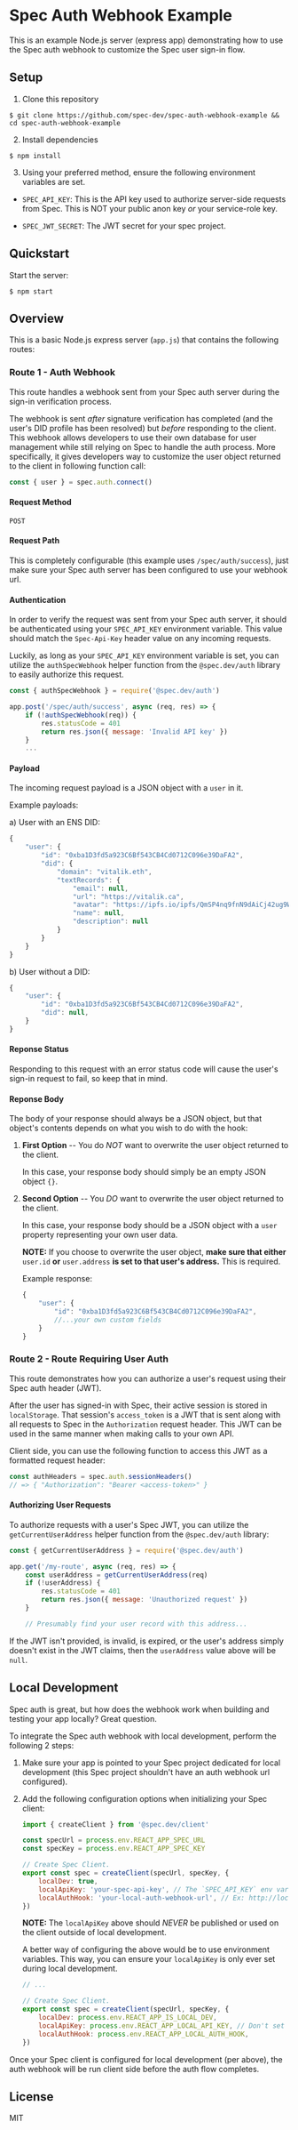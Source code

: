 # Spec Auth Webhook Example

This is an example Node.js server (express app) demonstrating how to use the Spec auth webhook to customize the Spec user sign-in flow.

## Setup

1) Clone this repository

```
$ git clone https://github.com/spec-dev/spec-auth-webhook-example && cd spec-auth-webhook-example
```

2) Install dependencies

```
$ npm install
```

3) Using your preferred method, ensure the following environment variables are set.

- `SPEC_API_KEY`: This is the API key used to authorize server-side requests from Spec. This is NOT your public anon key *or* your service-role key.

- `SPEC_JWT_SECRET`: The JWT secret for your spec project.

## Quickstart

Start the server:

```
$ npm start
```

## Overview

This is a basic Node.js express server (`app.js`) that contains the following routes:

### Route 1 - Auth Webhook

This route handles a webhook sent from your Spec auth server during the sign-in verification process.

The webhook is sent *after* signature verification has completed (and the user's DID profile has been resolved) but *before* responding to the client. This webhook allows developers to use their own database for user management while still relying on Spec to handle the auth process. More specifically, it gives developers way to customize the user
object returned to the client in  following function call:

```javascript
const { user } = spec.auth.connect()
```

#### Request Method

`POST`

#### Request Path

This is completely configurable (this example uses `/spec/auth/success`), just make sure your Spec auth server has been configured to use your webhook url.

#### Authentication

In order to verify the request was sent from your Spec auth server, it should be authenticated using your `SPEC_API_KEY` environment variable. This value should match the `Spec-Api-Key` header value on any incoming requests.

Luckily, as long as your `SPEC_API_KEY` environment variable is set, you can utilize the `authSpecWebhook` helper
function from the `@spec.dev/auth` library to easily authorize this request.

```javascript
const { authSpecWebhook } = require('@spec.dev/auth')

app.post('/spec/auth/success', async (req, res) => {
    if (!authSpecWebhook(req)) {
        res.statusCode = 401
        return res.json({ message: 'Invalid API key' })
    }
    ...
```

#### Payload

The incoming request payload is a JSON object with a `user` in it.

Example payloads:

a) User with an ENS DID:
```javascript
{
    "user": {
        "id": "0xba1D3fd5a923C6Bf543CB4Cd0712C096e39DaFA2",
        "did": {
            "domain": "vitalik.eth",
            "textRecords": {
                "email": null,
                "url": "https://vitalik.ca",
                "avatar": "https://ipfs.io/ipfs/QmSP4nq9fnN9dAiCj42ug9Wa79rqmQerZXZch82VqpiH7U/image.gif",
                "name": null,
                "description": null
            }
        }
    }
}
```

b) User without a DID:
```javascript
{
    "user": {
        "id": "0xba1D3fd5a923C6Bf543CB4Cd0712C096e39DaFA2",
        "did": null,
    }
}
```

#### Reponse Status

Responding to this request with an error status code will cause the user's sign-in request to fail, so keep that in mind.

#### Reponse Body

The body of your response should always be a JSON object, but that object's contents depends on what you wish to do with the hook:

1) **First Option** -- You do *NOT* want to overwrite the user object returned to the client.

    In this case, your response body should simply be an empty JSON object `{}`.

2) **Second Option** -- You *DO* want to overwrite the user object returned to the client.

    In this case, your response body should be a JSON object with a `user` property representing your own user data.

    **NOTE:** If you choose to overwrite the user object, **make sure that either** `user.id` **or** `user.address` **is set to that user's address.** This is required.

    Example response:
    ```javascript
    {
        "user": {
            "id": "0xba1D3fd5a923C6Bf543CB4Cd0712C096e39DaFA2",
            //...your own custom fields
        }
    }
    ```

### Route 2 - Route Requiring User Auth

This route demonstrates how you can authorize a user's request using their Spec auth header (JWT).

After the user has signed-in with Spec, their active session is stored in `localStorage`. That session's `access_token` is a JWT that is sent along with all requests to Spec in the `Authorization` request header. This JWT
can be used in the same manner when making calls to your own API.

Client side, you can use the following function to access this JWT as a formatted request header:
```javascript
const authHeaders = spec.auth.sessionHeaders()
// => { "Authorization": "Bearer <access-token>" }
```

#### Authorizing User Requests

To authorize requests with a user's Spec JWT, you can utilize the `getCurrentUserAddress` helper function from
the `@spec.dev/auth` library:
```javascript
const { getCurrentUserAddress } = require('@spec.dev/auth')

app.get('/my-route', async (req, res) => {
    const userAddress = getCurrentUserAddress(req)
    if (!userAddress) {
        res.statusCode = 401
        return res.json({ message: 'Unauthorized request' })
    }

    // Presumably find your user record with this address...
```

If the JWT isn't provided, is invalid, is expired, or the user's address simply doesn't exist in the JWT claims, then
the `userAddress` value above will be `null`.

## Local Development

Spec auth is great, but how does the webhook work when building and testing your app locally? Great question.

To integrate the Spec auth webhook with local development, perform the following 2 steps:

1) Make sure your app is pointed to your Spec project dedicated for local development (this Spec project shouldn't have an auth webhook url configured).

2) Add the following configuration options when initializing your Spec client:
    ```javascript
    import { createClient } from '@spec.dev/client'

    const specUrl = process.env.REACT_APP_SPEC_URL
    const specKey = process.env.REACT_APP_SPEC_KEY

    // Create Spec Client.
    export const spec = createClient(specUrl, specKey, {
        localDev: true,
        localApiKey: 'your-spec-api-key', // The `SPEC_API_KEY` env var you configured earlier
        localAuthHook: 'your-local-auth-webhook-url', // Ex: http://localhost:3000/spec/auth/success
    })
    ```

    **NOTE:** The `localApiKey` above should *NEVER* be published or used on the client outside of local development.

    A better way of configuring the above would be to use environment variables. This way, you can ensure your `localApiKey` is only ever set during local development.

    ```javascript
    // ...

    // Create Spec Client.
    export const spec = createClient(specUrl, specKey, {
        localDev: process.env.REACT_APP_IS_LOCAL_DEV,
        localApiKey: process.env.REACT_APP_LOCAL_API_KEY, // Don't set this outside of your local dev environment
        localAuthHook: process.env.REACT_APP_LOCAL_AUTH_HOOK,
    })
    ```

Once your Spec client is configured for local development (per above), the auth webhook will be run client side before the auth flow completes.

## License

MIT